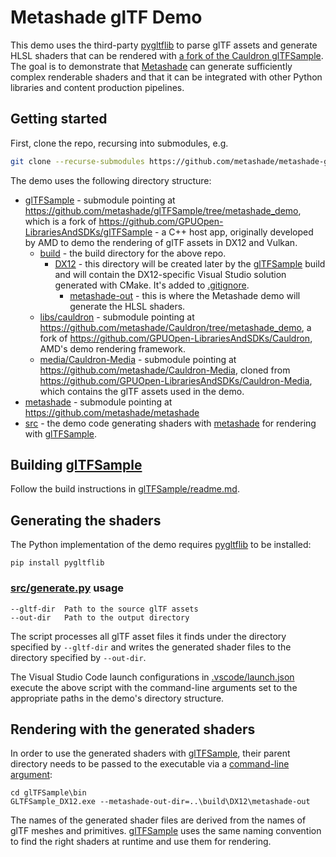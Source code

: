 # Metashade glTF Demo

This demo uses the third-party [pygltflib](https://pypi.org/project/pygltflib/) to parse glTF assets and generate HLSL shaders that can be rendered with [a fork of the Cauldron glTFSample](https://github.com/metashade/glTFSample/tree/metashade_demo).
The goal is to demonstrate that [Metashade](https://github.com/metashade/metashade) can generate sufficiently complex renderable shaders and that it can be integrated with other Python libraries and content production pipelines.

## Getting started

First, clone the repo, recursing into submodules, e.g.

```bash
git clone --recurse-submodules https://github.com/metashade/metashade-glTFSample.git
```

The demo uses the following directory structure:

   * [glTFSample](https://github.com/metashade/glTFSample/tree/metashade_demo) - submodule pointing at https://github.com/metashade/glTFSample/tree/metashade_demo, which is a fork of https://github.com/GPUOpen-LibrariesAndSDKs/glTFSample - a C++ host app, originally developed by AMD to demo the rendering of glTF assets in DX12 and Vulkan.
      * [build](https://github.com/metashade/glTFSample/tree/metashade_demo/build) - the build directory for the above repo.
         * [DX12](glTFSample/build/DX12) - this directory will be created later by the [glTFSample](https://github.com/metashade/glTFSample/tree/metashade_demo) build and will contain the DX12-specific Visual Studio solution generated with CMake. It's added to [.gitignore](https://github.com/metashade/glTFSample/tree/metashade_demo/.gitignore).
            * [metashade-out](glTFSample/build/DX12/metashade-out) - this is where the Metashade demo will generate the HLSL shaders.
      * [libs/cauldron](https://github.com/metashade/Cauldron/tree/metashade_demo) - submodule pointing at https://github.com/metashade/Cauldron/tree/metashade_demo, a fork of https://github.com/GPUOpen-LibrariesAndSDKs/Cauldron, AMD's demo rendering framework.
      * [media/Cauldron-Media](https://github.com/metashade/Cauldron-Media) - submodule pointing at https://github.com/metashade/Cauldron-Media, cloned from https://github.com/GPUOpen-LibrariesAndSDKs/Cauldron-Media, which contains the glTF assets used in the demo.
   * [metashade](https://github.com/metashade/metashade) - submodule pointing at https://github.com/metashade/metashade
   * [src](src) - the demo code generating shaders with [metashade](https://github.com/metashade/metashade) for rendering with [glTFSample](https://github.com/metashade/glTFSample/tree/metashade_demo).

## Building [glTFSample](https://github.com/metashade/glTFSample/tree/metashade_demo)

Follow the build instructions in [glTFSample/readme.md](https://github.com/metashade/glTFSample/blob/metashade_demo/readme.md#build-instructions).

## Generating the shaders

The Python implementation of the demo requires [pygltflib](https://pypi.org/project/pygltflib/) to be installed:

```
pip install pygltflib
```

### [src/generate.py](src/generate.py) usage

```
--gltf-dir  Path to the source glTF assets
--out-dir   Path to the output directory
```

The script processes all glTF asset files it finds under the directory specified by `--gltf-dir` and writes the generated shader files to the directory specified by `--out-dir`.

The Visual Studio Code launch configurations in [.vscode/launch.json](.vscode/launch.json) execute the above script with the command-line arguments set to the appropriate paths in the demo's directory structure.

## Rendering with the generated shaders

In order to use the generated shaders with [glTFSample](https://github.com/metashade/glTFSample/tree/metashade_demo), their parent directory needs to be passed to the executable via a [command-line argument](https://github.com/metashade/glTFSample/blob/metashade_demo/readme.md#command-line-interface):

```
cd glTFSample\bin
GLTFSample_DX12.exe --metashade-out-dir=..\build\DX12\metashade-out
```

The names of the generated shader files are derived from the names of glTF meshes and primitives. [glTFSample](https://github.com/metashade/glTFSample/tree/metashade_demo) uses the same naming convention to find the right shaders at runtime and use them for rendering.
